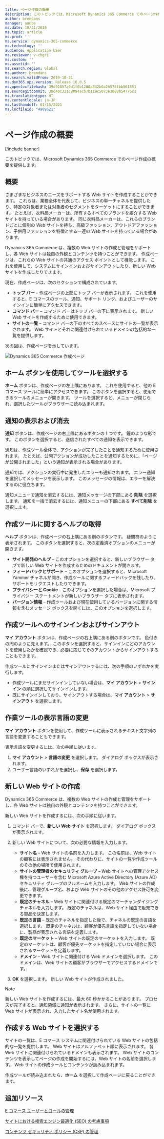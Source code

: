 ```yaml
---
title: ページ作成の概要
description: このトピックでは、Microsoft Dynamics 365 Commerce でのページ作成の概要を提供します。
author: brendans
manager: annbe
ms.date: 10/31/2019
ms.topic: article
ms.prod: ''
ms.service: dynamics-365-commerce
ms.technology: ''
audience: Application USer
ms.reviewer: v-chgri
ms.custom: ''
ms.assetid: ''
ms.search.region: Global
ms.author: brendans
ms.search.validFrom: 2019-10-31
ms.dyn365.ops.version: Release 10.0.5
ms.openlocfilehash: 39d91857a9d1f0b1280a842b0a26578fbb561851
ms.sourcegitcommit: 38d40c331c8894acb7b119c5073e3088b54776c1
ms.translationtype: HT
ms.contentlocale: ja-JP
ms.lasthandoff: 01/15/2021
ms.locfileid: "4989621"
---
```

# <a name="authoring-page-overview"></a>ページ作成の概要

  
 [!include [banner](includes/banner.md)]

このトピックでは、Microsoft Dynamics 365 Commerce でのページ作成の概要を提供します。

## <a name="overview"></a>概要

さまざまなビジネスのニーズをサポートする Web サイトを作成することができます。 これらは、業務全体を代表して、ビジネスの単一チャネルを提供したり、特定の対象者または対象者のセグメントをターゲットにすることができます。 たとえば、衣料品メーカーは、所有するすべてのブランドを紹介する Web サイトを持っている場合があります。 同じ衣料品メーカーは、これらのブランドごとに個別の Web サイトを持ち、高級ファッション、アウトドアファッション、子供用ファッションを特徴とする一連の Web サイトを持っている場合があります。

Dynamics 365 Commerce は、複数の Web サイトの作成と管理をサポートし、各 Web サイトは独自の外観とコンテンツを持つことができます。 作成ページは、これらの Web サイトの共通のアクセス ポイントとして機能します。 これを使用して、システムにサインインおよびサインアウトしたり、新しい Web サイトを作成したりできます。

現在、作成ページは、次のセクションで構成されています。

- **トップ バー** – 作成ページの上部にトップ バーが表示されます。 これを使用すると、E コマースのツール、通知、サポート リンク、およびユーザーのサインインに簡単にアクセスできます。
- **コマンド バー** – コマンド バーはトップ バーの下に表示されます。 新しい Web サイトを作成するために使用できます。
- **サイトの一覧** – コマンド バーの下のすべてのスペースにサイトの一覧が表示されます。 Web サイトとそれに関連付けられているドメインの包括的な一覧を提供します。

次の図は、作成ページを示しています。

![Dynamics 365 Commerce 作成ページ](../commerce/media/authoring_tools_01.png)

## <a name="use-the-home-button-to-select-a-tool"></a>ホーム ボタンを使用してツールを選択する

**ホーム** ボタンは、作成ページの左上隅にあります。 これを使用すると、他の E コマース ツールに簡単にアクセスできます。 このボタンを選択すると、使用できるツールのメニューが開きます。 ツールを選択すると、メニューが閉じられ、選択したツールがブラウザーに読み込まれます。

## <a name="view-and-clear-notifications"></a>通知の表示および消去

**通知** ボタンは、作成ページの右上隅にあるボタンの 1 つです。 鐘のような形です。 このボタンを選択すると、送信されたすべての通知を表示できます。

通知は、作成ツール全体で、アクションが完了したことを通知するために使用されます。 たとえば、公開アクションが成功したことを通知するために、「ページが公開されました」という通知が表示される場合があります。

通知では、アクションの実行中に発生したエラーも通知されます。 エラー通知を選択してメッセージを表示します。 このメッセージの情報は、エラーを解決するのに役立ちます。

通知メニューで通知を消去するには、通知メッセージの下部にある **削除** を選択します。 通知を一括で消去するには、通知メニューの下部にある **すべて削除** を選択します。

## <a name="get-help-with-the-authoring-tool"></a>作成ツールに関するヘルプの取得

**ヘルプ** ボタンは、作成ページの右上隅にある別のボタンです。 疑問符のように表示されます。 このボタンを選択すると、次の定義済オプションのメニューが開きます。

- **サイト開発のヘルプ** – このオプションを選択すると、新しいブラウザー タブで新しい Web サイトを作成するためのドキュメントが開きます。
- **フィードバックとサポート** – このオプションを選択すると、Microsoft Yammer チャネルが開き、作成ツールに関するフィードバックを残したり、サポートをリクエストしたりできます。
- **プライバシーと Cookie** – このオプションを選択した場合は、Microsoft プライバシー ステートメントが新しいブラウザー タブに表示されます。
- **バージョン情報** – 作成ツールおよび現在使用しているバージョンに関する情報を含むメッセージ ボックスを開くには、このオプションを選択します。

## <a name="sign-in-to-and-out-of-the-authoring-tool"></a>作成ツールへのサインインおよびサインアウト

**マイ アカウント** ボタンは、作成ページの右上隅にある別のボタンです。 色付きの円のように見えます。 このボタンを選択すると、サインインにどのアカウントを使用したかを確認でき、必要に応じてそのアカウントからサインアウトすることもできます。

作成ツールにサインインまたはサインアウトするには、次の手順のいずれかを実行します。

- 作成ツールにまだサインインしていない場合は、**マイ アカウント** \> **サインイン** の順に選択してサインインします。
- 既にサインインしており、サインアウトする場合は、**マイ アカウント** \> **サインアウト** を選択します。

## <a name="change-the-display-language-of-the-authoring-tool"></a>作業ツールの表示言語の変更

**マイ アカウント** ボタンを使用して、作成ツールに表示されるテキスト文字列の言語を変更することもできます。

表示言語を変更するには、次の手順に従います。

1. **マイ アカウント** \> **言語の変更** を選択します。 ダイアログ ボックスが表示されます。
1. ユーザー言語のいずれかを選択し、**保存** を選択します。

## <a name="create-a-new-website"></a>新しい Web サイトの作成

Dynamics 365 Commerce は、複数の Web サイトの作成と管理をサポートし、各 Web サイトは独自の外観とコンテンツを持つことができます。

新しい Web サイトを作成するには、次の手順に従います。

1. コマンド バーで、**新しい Web サイト** を選択します。 ダイアログ ボックスが表示されます。
2. 新しい Web サイトについて、次の必要な情報を入力します。

    - **サイト名** – Web サイトの名前を入力します。 この名前は、Web サイトの顧客には表示されません。 その代わりに、サイトの一覧や作成ツールのその他の場所で使用されます。
    - **サイトの管理者のセキュリティ グループ** – Web サイトへの管理アクセス権を持つユーザーを含む Microsoft Azure Active Directory (Azure AD) セキュリティ グループのフルネームを入力します。 Web サイトの作成後に、管理グループ名、および Web サイトのその他のアクセス許可を変更できます。
    - **既定のチャネル** – Web サイトに関連付ける既定のマーチャンダイジング チャネルを入力します。 既定のチャネルは、Web サイト経由で販売できる製品を決定します。
    - **既定の言語** – 既定のチャネルを指定した後で、チャネルの既定の言語を選択します。 既定のチャネルは、顧客が優先言語を指定していない場合に、製品が表示される言語を定義します。
    - **既定のマーケット** – Web サイトの既定のマーケットを入力します。 既定のマーケットは、顧客が優先マーケットを指定していない場合に表示されるマーケットを定義します。
    - **ドメイン** – Web サイトに関連付ける Web ドメインを選択します。 このドメインは、Web サイトの顧客がブラウザーでアクセスするドメインです。

1. **OK** を選択します。 新しい Web サイトが作成されました。

> [!NOTE]
> 新しい Web サイトを作成するには、最大 60 秒かかることがあります。 プロセスが完了すると、通知領域に通知が表示されます。 さらに、サイトの一覧に Web サイトが表示され、入力したサイト名が使用されます。

## <a name="select-a-website-to-author"></a>作成する Web サイトを選択する

サイトの一覧は、E コマース システムに関連付けられている Web サイトの包括的な一覧を提供します。 Web サイトはアルファベット順に表示されます。 各 Web サイトに関連付けられているドメインも表示されます。 Web サイトのコンテンツを表示してページの作成を開始するには、Web サイトの名前を選択します。 Web サイトの作成ツールとコンテンツが読み込まれます。

作成ツールが読み込まれたら、**ホーム** を選択して作成ページに戻ることができます。

## <a name="additional-resources"></a>追加リソース

[E コマース ユーザーとロールの管理](manage-ecommerce-users-roles.md)

[サイトにおける検索エンジン最適化 (SEO) の考慮事項](search-engine-optimization-considerations.md)

[コンテンツ セキュリティ ポリシー (CSP) の管理](manage-csp.md)
